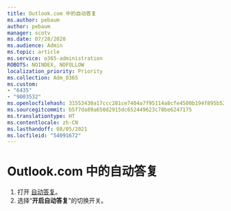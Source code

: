 ```yaml
---
title: Outlook.com 中的自动答复
ms.author: pebaum
author: pebaum
manager: scotv
ms.date: 07/28/2020
ms.audience: Admin
ms.topic: article
ms.service: o365-administration
ROBOTS: NOINDEX, NOFOLLOW
localization_priority: Priority
ms.collection: Adm_O365
ms.custom:
- "6435"
- "9003532"
ms.openlocfilehash: 31553430a17ccc281ce7404a7f95114a8cfe4500b194f895b5290268e22be383
ms.sourcegitcommit: b5f7da89a650d2915dc652449623c78be6247175
ms.translationtype: HT
ms.contentlocale: zh-CN
ms.lasthandoff: 08/05/2021
ms.locfileid: "54091672"
---
```

# <a name="automatic-replies-in-outlookcom"></a>Outlook.com 中的自动答复

1. 打开 [自动答复](https://go.microsoft.com/fwlink/?linkid=2143007)。
2. 选择“**开启自动答复**”的切换开关。
